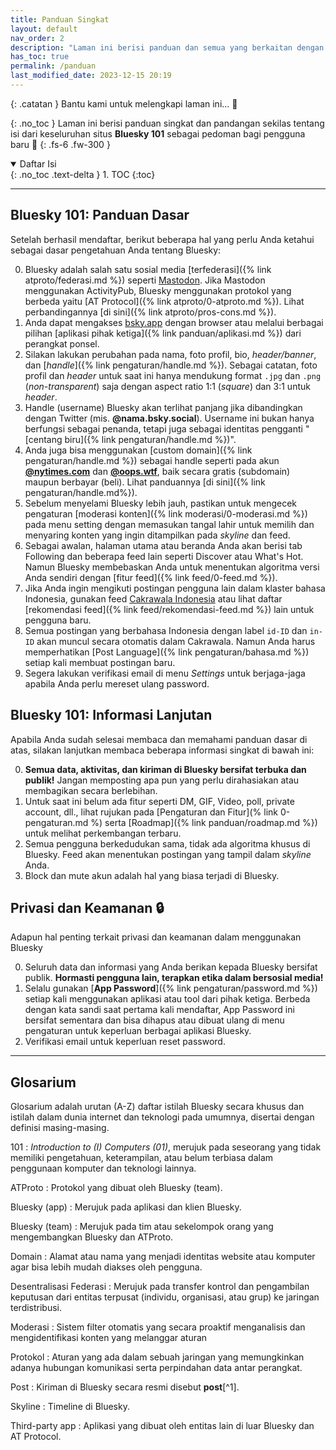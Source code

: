 ```yaml
---
title: Panduan Singkat
layout: default
nav_order: 2
description: "Laman ini berisi panduan dan semua yang berkaitan dengan Bluesky dalam bahasa Indonesia."
has_toc: true
permalink: /panduan
last_modified_date: 2023-12-15 20:19
---
```


{: .catatan }
Bantu kami untuk melengkapi laman ini... 🥺

{: .no_toc }
Laman ini berisi panduan singkat dan pandangan sekilas tentang isi dari keseluruhan situs **Bluesky 101** sebagai pedoman bagi pengguna baru 🙌
{: .fs-6 .fw-300 }

<details open markdown="block">
  <summary>
    Daftar Isi
  </summary>
  {: .no_toc .text-delta }
1. TOC
{:toc}
</details>

---

## Bluesky 101: Panduan Dasar
Setelah berhasil mendaftar, berikut beberapa hal yang perlu Anda ketahui sebagai dasar pengetahuan Anda tentang Bluesky:

0. Bluesky adalah salah satu sosial media [terfederasi]({% link atproto/federasi.md %}) seperti [Mastodon]. Jika Mastodon menggunakan ActivityPub, Bluesky menggunakan protokol yang berbeda yaitu [AT Protocol]({% link atproto/0-atproto.md %}). Lihat perbandingannya [di sini]({% link atproto/pros-cons.md %}).
0. Anda dapat mengakses [bsky.app] dengan browser atau melalui berbagai pilihan [aplikasi pihak ketiga]({% link panduan/aplikasi.md %}) dari perangkat ponsel.
0. Silakan lakukan perubahan pada nama, foto profil, bio, *header/banner*, dan [*handle*]({% link pengaturan/handle.md %}). Sebagai catatan, foto profil dan *header* untuk saat ini hanya mendukung format `.jpg` dan `.png` (*non-transparent*) saja dengan aspect ratio 1:1 (*square*) dan 3:1 untuk *header*.
0. Handle (username) Bluesky akan terlihat panjang jika dibandingkan dengan Twitter (mis. **@nama.bsky.social**). Username ini bukan hanya berfungsi sebagai penanda, tetapi juga sebagai identitas pengganti "[centang biru]({% link pengaturan/handle.md %})".
0. Anda juga bisa menggunakan [custom domain]({% link pengaturan/handle.md %}) sebagai handle seperti pada akun [**@nytimes.com**](https://bsky.app/profile/nytimes.com) dan [**@oops.wtf**](https://bsky.app/profile/oops.wtf), baik secara gratis (subdomain) maupun berbayar (beli). Lihat panduannya [di sini]({% link pengaturan/handle.md%}).
0. Sebelum menyelami Bluesky lebih jauh, pastikan untuk mengecek pengaturan [moderasi konten]({% link moderasi/0-moderasi.md %}) pada menu setting dengan memasukan tangal lahir untuk memilih dan menyaring konten yang ingin ditampilkan pada *skyline* dan feed.
0. Sebagai awalan, halaman utama atau beranda Anda akan berisi tab Following dan beberapa feed lain seperti Discover atau What's Hot. Namun Bluesky membebaskan Anda untuk menentukan algoritma versi Anda sendiri dengan [fitur feed]({% link feed/0-feed.md %}).
0. Jika Anda ingin mengikuti postingan pengguna lain dalam klaster bahasa Indonesia, gunakan feed [Cakrawala Indonesia] atau lihat daftar [rekomendasi feed]({% link feed/rekomendasi-feed.md %}) lain untuk pengguna baru.
0. Semua postingan yang berbahasa Indonesia dengan label `id-ID` dan `in-ID` akan muncul secara otomatis dalam Cakrawala. Namun Anda harus memperhatikan [Post Language]({% link pengaturan/bahasa.md %}) setiap kali membuat postingan baru.
0. Segera lakukan verifikasi email di menu *Settings* untuk berjaga-jaga apabila Anda perlu mereset ulang password.

## Bluesky 101: Informasi Lanjutan
Apabila Anda sudah selesai membaca dan memahami panduan dasar di atas, silakan lanjutkan membaca beberapa informasi singkat di bawah ini:

0. **Semua data, aktivitas, dan kiriman di Bluesky bersifat terbuka dan publik!** Jangan memposting apa pun yang perlu dirahasiakan atau membagikan secara berlebihan.
0. Untuk saat ini belum ada fitur seperti DM, GIF, Video, poll, private account, dll., lihat rujukan pada [Pengaturan dan Fitur](% link 0-pengaturan.md %) serta [Roadmap]({% link panduan/roadmap.md %}) untuk melihat perkembangan terbaru.
0. Semua pengguna berkedudukan sama, tidak ada algoritma khusus di Bluesky. Feed akan menentukan postingan yang tampil dalam *skyline* Anda.
0. Block dan mute akun adalah hal yang biasa terjadi di Bluesky.

## Privasi dan Keamanan 🔒
Adapun hal penting terkait privasi dan keamanan dalam menggunakan Bluesky

0. Seluruh data dan informasi yang Anda berikan kepada Bluesky bersifat publik. **Hormasti pengguna lain, terapkan etika dalam bersosial media!**
0. Selalu gunakan [**App Password**]({% link pengaturan/password.md %}) setiap kali menggunakan aplikasi atau tool dari pihak ketiga. Berbeda dengan kata sandi saat pertama kali mendaftar, App Password ini bersifat sementara dan bisa dihapus atau dibuat ulang di menu pengaturan untuk keperluan berbagai aplikasi Bluesky.
0. Verifikasi email untuk keperluan reset password.

---

## Glosarium
Glosarium adalah urutan (A-Z) daftar istilah Bluesky secara khusus dan istilah dalam dunia internet dan teknologi pada umumnya, disertai dengan definisi masing-masing.

101
: *Introduction to (I) Computers (01)*, merujuk pada seseorang yang tidak memiliki pengetahuan, keterampilan, atau belum terbiasa dalam penggunaan komputer dan teknologi lainnya.

ATProto
: Protokol yang dibuat oleh Bluesky (team).

Bluesky (app)
: Merujuk pada aplikasi dan klien Bluesky.

Bluesky (team)
: Merujuk pada tim atau sekelompok orang yang mengembangkan Bluesky dan ATProto.

Domain
: Alamat atau nama yang menjadi identitas website atau komputer agar bisa lebih mudah diakses oleh pengguna.

Desentralisasi
Federasi
: Merujuk pada transfer kontrol dan pengambilan keputusan dari entitas terpusat (individu, organisasi, atau grup) ke jaringan terdistribusi.

Moderasi
: Sistem filter otomatis yang secara proaktif menganalisis dan mengidentifikasi konten yang melanggar aturan

Protokol
: Aturan yang ada dalam sebuah jaringan yang memungkinkan adanya hubungan komunikasi serta perpindahan data antar perangkat.

Post
: Kiriman di Bluesky secara resmi disebut **post**[^1].

Skyline
: Timeline di Bluesky.

Third-party app
: Aplikasi yang dibuat oleh entitas lain di luar Bluesky dan AT Protocol.

[bsky.app]: https://bsky.app
[Mastodon]: https://joinmastodon.org
[cakrawala indonesia]: https://bsky.app/profile/did:plc:7opjnfmb6gtbgjrsr3777ujx/feed/aaagz4bmp5o3c
